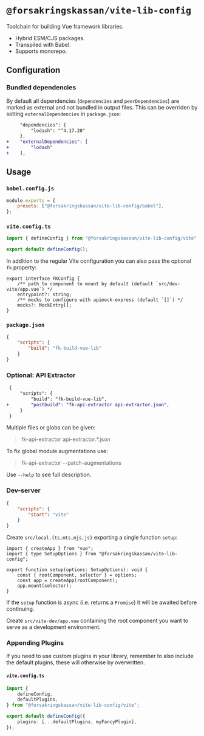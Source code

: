 # `@forsakringskassan/vite-lib-config`

Toolchain for building Vue framework libraries.

- Hybrid ESM/CJS packages.
- Transpiled with Babel.
- Supports monorepo.

## Configuration

### Bundled dependencies

By default all dependencies (`dependencies` and `peerDependencies`) are marked as external and not bundled in output files.
This can be overriden by setting `externalDependencies` in `package.json`:

```diff
     "dependencies": {
         "lodash": "^4.17.20"
     },
+    "externalDependencies": [
+        "lodash"
+    ],
```

## Usage

### `babel.config.js`

```js
module.exports = {
    presets: ["@forsakringskassan/vite-lib-config/babel"],
};
```

### `vite.config.ts`

```ts
import { defineConfig } from "@forsakringskassan/vite-lib-config/vite";

export default defineConfig();
```

In addition to the regular Vite configuration you can also pass the optional `fk` property:

```
export interface FKConfig {
    /** path to component to mount by default (default `src/dev-vite/app.vue`) */
    entrypoint?: string;
    /** mocks to configure with apimock-express (default `[]`) */
    mocks?: MockEntry[];
}
```

### `package.json`

```json
{
    "scripts": {
        "build": "fk-build-vue-lib"
    }
}
```

### Optional: API Extractor

```diff
 {
     "scripts": {
         "build": "fk-build-vue-lib",
+        "postbuild": "fk-api-extractor api-extractor.json",
     }
 }
```

Multiple files or globs can be given:

> fk-api-extractor api-extractor.\*.json

To fix global module augmentations use:

> fk-api-extractor --patch-augmentations

Use `--help` to see full description.

### Dev-server

```json
{
    "scripts": {
        "start": "vite"
    }
}
```

Create `src/local.{ts,mts,mjs,js}` exporting a single function `setup`:

```
import { createApp } from "vue";
import { type SetupOptions } from "@forsakringskassan/vite-lib-config";

export function setup(options: SetupOptions): void {
    const { rootComponent, selector } = options;
    const app = createApp(rootComponent);
    app.mount(selector);
}
```

If the `setup` function is async (i.e. returns a `Promise`) it will be awaited before continuing.

Create `src/vite-dev/app.vue` containing the root component you want to serve as a development environment.

### Appending Plugins

If you need to use custom plugins in your library, remember to also include the default plugins, these will otherwise by overwritten.

#### `vite.config.ts`

```ts
import {
    defineConfig,
    defaultPlugins,
} from "@forsakringskassan/vite-lib-config/vite";

export default defineConfig({
    plugins: [...defaultPlugins, myFancyPlugin],
});
```
